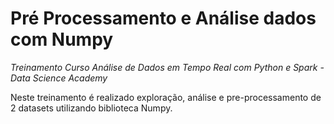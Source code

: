 # Pré Processamento e Análise dados com Numpy
_Treinamento Curso Análise de Dados em Tempo Real com Python e Spark - Data Science Academy_

Neste treinamento é realizado exploração, análise e pre-processamento de 2 datasets utilizando biblioteca Numpy. 

